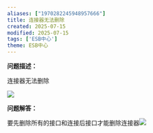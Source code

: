 ```yaml
---
aliases: ["1970282245948957666"]
title: 连接器无法删除
created: 2025-07-15
modified: 2025-07-15
tags: ['ESB中心']
theme: ESB中心
---
```


**问题描述：**

连接器无法删除

![](cdcaed3c06a9f1c24071bd1cef72d63c.jpg)

**问题解答：**

要先删除所有的接口和连接后接口才能删除连接器![](b73cd2e48003453ea4433832f17e4973.jpg)